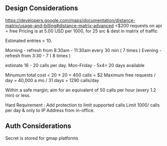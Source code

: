 ## Design Considerations

https://developers.google.com/maps/documentation/distance-matrix/usage-and-billing#distance-matrix-advanced
<$200 requests on api = free 
Pricing is at 5.00 USD per 1000, for 25 src & dest in matrix of traffic

Estimated entries < 10.

Morning - refresh from 8:30am - 11:30am every 30 min ( 7 times )
Evening - refresh from 3:30 - 7 ( 8 times )

estimate 16 - 20 calls per day.
Mon-Friday - 5x4= 20 days available

Minumum total cost = 20 * 20 = 400 calls = $2
Maximum free requests / day = 40,000 a mo / 31 days = 1290 calls/day

Within a safe margin; aim for an equivalent of 50 calls per hour (every 1.2 min) or less.

Hard Requirement : Add protection to limit supported calls
Limit 1000/ calls per day & only to IP Address from in-office.

## Auth Considerations

Secret is stored for gmap platforms


